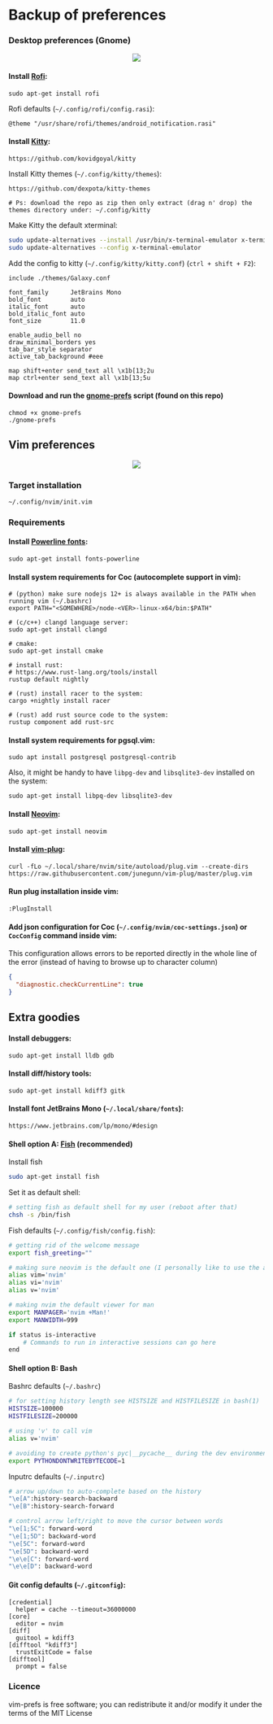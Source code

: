 # Backup of preferences

### Desktop preferences (Gnome)
<p align="center">
  <img src="data/gnome-prefs-screenshot.png?v=2"/>
</p>

#### Install [Rofi](https://github.com/davatorium/rofi):
```
sudo apt-get install rofi
```

Rofi defaults (`~/.config/rofi/config.rasi`):
```
@theme "/usr/share/rofi/themes/android_notification.rasi"
```

####  Install [Kitty](https://sw.kovidgoyal.net/kitty):
```
https://github.com/kovidgoyal/kitty
```

Install Kitty themes (`~/.config/kitty/themes`):
```
https://github.com/dexpota/kitty-themes

# Ps: download the repo as zip then only extract (drag n' drop) the themes directory under: ~/.config/kitty
```

Make Kitty the default xterminal:
```bash
sudo update-alternatives --install /usr/bin/x-terminal-emulator x-terminal-emulator /usr/bin/kitty 50
sudo update-alternatives --config x-terminal-emulator
```

Add the config to kitty (`~/.config/kitty/kitty.conf`) (`ctrl + shift + F2`):
```
include ./themes/Galaxy.conf

font_family      JetBrains Mono
bold_font        auto
italic_font      auto
bold_italic_font auto
font_size        11.0

enable_audio_bell no
draw_minimal_borders yes
tab_bar_style separator
active_tab_background #eee

map shift+enter send_text all \x1b[13;2u
map ctrl+enter send_text all \x1b[13;5u
```

#### Download and run the [gnome-prefs](./gnome-prefs) script (found on this repo)
```
chmod +x gnome-prefs
./gnome-prefs
```

## Vim preferences
<p align="center">
  <img src="data/screenshot.png?v=1"/>
</p>

### Target installation
```
~/.config/nvim/init.vim
```

### Requirements

#### Install [Powerline fonts](https://github.com/powerline/fonts):
```
sudo apt-get install fonts-powerline
```

#### Install system requirements for Coc (autocomplete support in vim):
```
# (python) make sure nodejs 12+ is always available in the PATH when running vim (~/.bashrc)
export PATH="<SOMEWHERE>/node-<VER>-linux-x64/bin:$PATH"

# (c/c++) clangd language server:
sudo apt-get install clangd 

# cmake:
sudo apt-get install cmake

# install rust:
# https://www.rust-lang.org/tools/install
rustup default nightly

# (rust) install racer to the system:
cargo +nightly install racer

# (rust) add rust source code to the system:
rustup component add rust-src
```

#### Install system requirements for pgsql.vim:
```
sudo apt install postgresql postgresql-contrib
```

Also, it might be handy to have `libpg-dev` and `libsqlite3-dev` installed on the system:
```
sudo apt-get install libpq-dev libsqlite3-dev
```

#### Install [Neovim](https://neovim.io):
```
sudo apt-get install neovim
```

#### Install [vim-plug](https://github.com/junegunn/vim-plug):
```
curl -fLo ~/.local/share/nvim/site/autoload/plug.vim --create-dirs https://raw.githubusercontent.com/junegunn/vim-plug/master/plug.vim
```

#### Run plug installation inside vim:
```
:PlugInstall
```

#### Add json configuration for Coc (`~/.config/nvim/coc-settings.json`) or `CocConfig` command inside vim:

This configuration allows errors to be reported directly in the whole line of the error (instead of having to browse up to character column)
```json
{
  "diagnostic.checkCurrentLine": true
}
```

## Extra goodies

#### Install debuggers:
```
sudo apt-get install lldb gdb
```

#### Install diff/history tools:
```
sudo apt-get install kdiff3 gitk
```

####  Install font JetBrains Mono (`~/.local/share/fonts`):
```
https://www.jetbrains.com/lp/mono/#design
```

#### Shell option A: [Fish](https://fishshell.com) (recommended)
Install fish
```bash
sudo apt-get install fish
```

Set it as default shell:
```bash
# setting fish as default shell for my user (reboot after that)
chsh -s /bin/fish
```

Fish defaults (`~/.config/fish/config.fish`):
```bash
# getting rid of the welcome message
export fish_greeting=""

# making sure neovim is the default one (I personally like to use the alias 'v' for vim)
alias vim='nvim'
alias vi='nvim'
alias v='nvim'

# making nvim the default viewer for man
export MANPAGER='nvim +Man!'
export MANWIDTH=999

if status is-interactive
    # Commands to run in interactive sessions can go here
end
```

#### Shell option B: Bash
Bashrc defaults (`~/.bashrc`)
```bash
# for setting history length see HISTSIZE and HISTFILESIZE in bash(1)
HISTSIZE=100000
HISTFILESIZE=200000

# using 'v' to call vim
alias v='nvim'

# avoiding to create python's pyc|__pycache__ during the dev environment
export PYTHONDONTWRITEBYTECODE=1
```

Inputrc defaults (`~/.inputrc`)
```bash
# arrow up/down to auto-complete based on the history
"\e[A":history-search-backward
"\e[B":history-search-forward

# control arrow left/right to move the cursor between words
"\e[1;5C": forward-word
"\e[1;5D": backward-word
"\e[5C": forward-word
"\e[5D": backward-word
"\e\e[C": forward-word
"\e\e[D": backward-word
```

#### Git config defaults (`~/.gitconfig`):
```
[credential]
  helper = cache --timeout=36000000
[core]
  editor = nvim
[diff]
  guitool = kdiff3
[difftool "kdiff3"]
  trustExitCode = false
[difftool]
  prompt = false
```

### Licence
vim-prefs is free software; you can redistribute it and/or modify it under the terms of the MIT License
